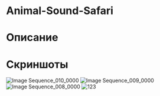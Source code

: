 # Animal-Sound-Safari

# Описание

# Скриншоты
![Image Sequence_010_0000](https://github.com/user-attachments/assets/ce43bf42-3e46-4cfe-8d12-a3b8164a5fc9)
![Image Sequence_009_0000](https://github.com/user-attachments/assets/ada7d8c4-97e4-44c1-9ee9-0ff8fc7b4873)
![Image Sequence_008_0000](https://github.com/user-attachments/assets/4a50e72b-b588-4b3e-a8b9-da746d028bce)
![123](https://github.com/user-attachments/assets/419062ba-21e5-44e0-9615-d052bb7e1e3d)

